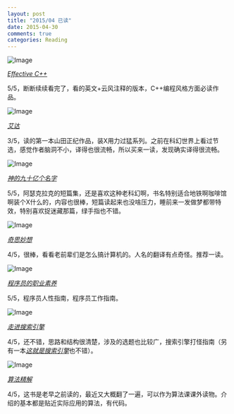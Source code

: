 ```yaml
---
layout: post
title: "2015/04 已读"
date: 2015-04-30
comments: true
categories: Reading
---
```


![Image](http://img3.douban.com/lpic/s6539951.jpg)

[*Effective C++*](http://book.douban.com/subject/6517498/)

5/5，断断续续看完了，看的英文+云风注释的版本，C++编程风格方面必读作品。

![Image](http://img3.douban.com/lpic/s27653922.jpg)

[*艾达*](http://book.douban.com/subject/25977531/)

3/5，读的第一本山田正纪作品，装X用力过猛系列。之前在科幻世界上看过节选，感觉作者脑洞不小，译得也很流畅，所以买来一读，发现确实译得很流畅。

![Image](http://img3.douban.com/lpic/s26252360.jpg)

[*神的九十亿个名字*](http://book.douban.com/subject/20470849/)

5/5，阿瑟克拉克的短篇集，还是喜欢这种老科幻啊，书名特别适合地铁啊咖啡馆啊装个X什么的，内容也很棒，短篇读起来也没啥压力，睡前来一发做梦都带特效，特别喜欢捉迷藏那篇，绿手指也不错。

![Image](http://img3.douban.com/lpic/s7038392.jpg)

[*奇思妙想*](http://book.douban.com/subject/10432364/)

4/5，很棒，看看老前辈们是怎么搞计算机的。人名的翻译有点奇怪。推荐一读。

![Image](http://img3.douban.com/lpic/s11194203.jpg)

[*程序员的职业素养*](http://book.douban.com/subject/11614538/)

5/5，程序员人性指南，程序员工作指南。

![Image](http://img3.douban.com/lpic/s6394923.jpg)

[*走进搜索引擎*](http://book.douban.com/subject/6125551/)

4/5，还不错，思路和结构很清楚，涉及的选题也比较广，搜索引擎打怪指南（另有一本[*这就是搜索引擎*](http://book.douban.com/subject/7006719/)也不错）。

![Image](http://img3.douban.com/lpic/s11351454.jpg)

[*算法精解*](http://book.douban.com/subject/14267904/)

4/5，这书是老早之前读的，最近又大概翻了一遍，可以作为算法课课外读物。介绍的基本都是贴近实际应用的算法，有代码。

